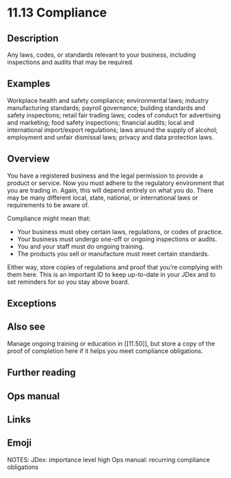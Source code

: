 # 11.13 Compliance

## Description

Any laws, codes, or standards relevant to your business, including inspections and audits that may be required.

## Examples

Workplace health and safety compliance; environmental laws; industry manufacturing standards; payroll governance; building standards and safety inspections; retail fair trading laws; codes of conduct for advertising and marketing; food safety inspections; financial audits; local and international import/export regulations; laws around the supply of alcohol; employment and unfair dismissal laws; privacy and data protection laws.

## Overview

You have a registered business and the legal permission to provide a product or service. Now you must adhere to the regulatory environment that you are trading in. Again, this will depend entirely on what you do. There may be many different local, state, national, or international laws or requirements to be aware of.

Compliance might mean that:

- Your business must obey certain laws, regulations, or codes of practice.
- Your business must undergo one-off or ongoing inspections or audits.
- You and your staff must do ongoing training.
- The products you sell or manufacture must meet certain standards.

Either way, store copies of regulations and proof that you’re complying with them here. This is an important ID to keep up-to-date in your JDex and to set reminders for so you stay above board.

## Exceptions

## Also see

Manage ongoing training or education in [[11.50]], but store a copy of the proof of completion here if it helps you meet compliance obligations.

## Further reading

## Ops manual

## Links

## Emoji

NOTES:
JDex: importance level high
Ops manual: recurring compliance obligations


